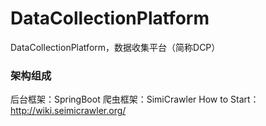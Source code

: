 # DataCollectionPlatform
 DataCollectionPlatform，数据收集平台（简称DCP）
 
### 架构组成
后台框架：SpringBoot
爬虫框架：SimiCrawler  How to Start：http://wiki.seimicrawler.org/

